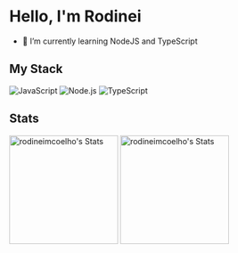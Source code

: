 # Hello, I'm Rodinei

- 🌱 I’m currently learning NodeJS and TypeScript

## My Stack
![JavaScript](https://img.shields.io/badge/-JavaScript-000?style=for-the-badge&logo=javascript)
![Node.js](https://img.shields.io/badge/-Node.js-000?style=for-the-badge&logo=node.js)
![TypeScript](https://img.shields.io/badge/-TypeScript-000?style=for-the-badge&logo=typescript)

## Stats
<div>
  <img height="195px" src="https://github-readme-stats.vercel.app/api?username=rodineimcoelho&theme=vision-friendly-dark&show_icons=true&hide_border=true&count_private=true" alt="rodineimcoelho's Stats">
  <img height="195px" src="![rodineimcoelho's Top Languages](https://github-readme-stats.vercel.app/api/top-langs?username=rodineimcoelho&theme=vision-friendly-dark&show_icons=true&hide_border=true&layout=compact" alt="rodineimcoelho's Stats">
</div>
<!--
**rodineimcoelho/rodineimcoelho** is a ✨ _special_ ✨ repository because its `README.md` (this file) appears on your GitHub profile.

Here are some ideas to get you started:

- 🔭 I’m currently working on ...
- 🌱 I’m currently learning ...
- 👯 I’m looking to collaborate on ...
- 🤔 I’m looking for help with ...
- 💬 Ask me about ...
- 📫 How to reach me: ...
- 😄 Pronouns: ...
- ⚡ Fun fact: ...
-->
